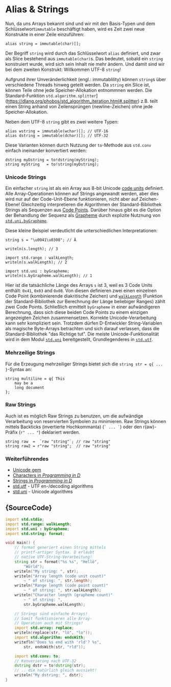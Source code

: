 # Alias & Strings

Nun, da uns Arrays bekannt sind und wir mit den Basis-Typen 
und dem Schlüsselwort`immutable` beschäftigt haben, wird es
Zeit zwei neue Konstrukte in einer Zeile einzuführen:

    alias string = immutable(char)[];
    
Der Begriff `string` wird durch das Schlüsselwort `alias` definiert, 
und zwar als Slice bestehend aus `immutable(char)`s.
Das bedeutet, sobald ein `string` konstruiert wurde, wird sich sein 
Inhalt nie mehr ändern. Und damit sind wir bei dem zweiten Konstrukt:
Willkommen UTF-8 `string`!

Aufgrund ihrer Unveränderlichkeit (engl.: immutablility) können 
`string`s über verschiedene Threads hinweg geteilt werden. Da `string` 
ein Slice ist, können Teile ohne jede Speicher-Allokation entnommnen werden.
Die Standard-Funktion `std.algorithm.splitter`](https://dlang.org/phobos/std_algorithm_iteration.html#.splitter) 
z.B. teilt einen String anhand von Zeilensprüngen (newline-Zeichen) 
ohne jede Speicher-Allokation.

Neben dem  UTF-8 `string` gibt es zwei weitere Typen:

    alias wstring = immutable(wchar)[]; // UTF-16
    alias dstring = immutable(dchar)[]; // UTF-32

Diese Varianten können durch Nutzung der `to`-Methode aus `std.conv` 
einfach ineinander konvertiert werden:

    dstring myDstring = to!dstring(myString);
    string myString   = to!string(myDstring);

### Unicode Strings

Ein einfacher `string` ist als ein Array aus 8-bit Unicode [code
units](http://unicode.org/glossary/#code_unit) definiert. Alle Array-Operationen 
können auf Strings angewandt werden, aber dies wird nur auf der Code-Unit-Ebene 
funktionieren, nicht aber auf Zeichen-Ebene! Gleichzeitig interpretieren die
Algorithmen der Standard-Bibliothek Strings als Sequenzen aus 
[Code Points](http://unicode.org/glossary/#code_point). Darüber hinaus gibt es
die Option der Behandlung der Sequenz als
[Grapheme](http://unicode.org/glossary/#grapheme) durch explizite Nutznung von
[`std.uni.byGrapheme`](https://dlang.org/library/std/uni/by_grapheme.html).

Diese kleine Beispiel verdeutlicht die unterschiedlichen Interpretationen:

    string s = "\u0041\u0308"; // Ä

    writeln(s.length); // 3

    import std.range : walkLength;
    writeln(s.walkLength); // 2

    import std.uni : byGrapheme;
    writeln(s.byGrapheme.walkLength); // 1

Hier ist die tatsächliche Länge des Arrays `s` ist 3, weil es 3 Code Units
enthält: `0x41`, `0x03` and `0x08`. Von diesen definieren zwei einen einzelnen
Code Point (kombinierende diakritische Zeichen) und 
[`walkLength`](https://dlang.org/library/std/range/primitives/walk_length.html)
(Funktion der Standard-Bibliothek zur Berechnung der Länge beliebiger Ranges)
zählt zwei Code Points. Schließlich ermittelt `byGrapheme` in einer aufwändigeren
Berechnung, dass sich diese beiden Code Points zu einem einzigen angezeigten 
Zeichen zusammensetzen.
Korrekte Unicode-Verarbeitung kann sehr kompliziert sein. Trotzdem dürfen 
D-Entwickler String-Variablen als magische Byte-Arrays betrachten und sich darauf
verlassen, dass die Standard-Bibliothek "das Richtige tut". 
Die meiste Unicode-Funktionalität wird in dem Modul 
[`std.uni`](https://dlang.org/library/std/uni.html) bereitgestellt, Grundlegenderes
in [`std.utf`](https://dlang.org/library/std/utf.html).

### Mehrzeilige Strings

Für die Erzeugung mehrzeiliger Strings bietet sich die 
`string str = q{ ... }`-Syntax an:

    string multiline = q{ This
        may be a
        long document
    };

### Raw Strings

Auch ist es möglich Raw Strings zu benutzen, um die aufwändige Verarbeitung
von reservierten Symbolen zu minimieren. Raw Strings können mittels Backticks
(invertierte Hochkommanta) (`` ` ... ` ``) oder den r(aw)-Präfix (`r" ... "`) 
deklariert werden.

    string raw  =  `raw "string"`; // raw "string"
    string raw2 = r"raw "string";  // raw "string"

### Weiterführendes

- [Unicode gem](https://tour.dlang.org/tour/en/gems/unicode)
- [Characters in _Programming in D_](http://ddili.org/ders/d.en/characters.html)
- [Strings in _Programming in D_](http://ddili.org/ders/d.en/strings.html)
- [std.utf](http://dlang.org/phobos/std_utf.html) - UTF en-/decoding algorithms
- [std.uni](http://dlang.org/phobos/std_uni.html) - Unicode algorithms

## {SourceCode}

```d
import std.stdio;
import std.range: walkLength;
import std.uni : byGrapheme;
import std.string: format;

void main() {
    // format generiert einen String mittels
    // printf-artiger Syntax. D erlaubt 
    // native UTF-String-Verarbeitung!
    string str = format("%s %s", "Hellö",
        "Wörld");
    writeln("My string: ", str);
    writeln("Array length (code unit count)"
        ~ " of string: ", str.length);
    writeln("Range length (code point count)"
        ~ " of string: ", str.walkLength);
    writeln("Character length (grapheme count)"
        ~ " of string: ",
        str.byGrapheme.walkLength);

    // Strings sind einfache Arrays! 
    // Somit funktionieren alle Array-
    // Operation auch mit Strings!
    import std.array: replace;
    writeln(replace(str, "lö", "lo"));
    import std.algorithm: endsWith;
    writefln("Does %s end with 'rld'? %s",
        str, endsWith(str, "rld"));

    import std.conv: to;
    // Konverierung nach UTF-32
    dstring dstr = to!dstring(str);
    // .. die natürlich gleich aussieht!
    writeln("My dstring: ", dstr);
}
```

